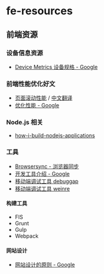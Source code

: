 # fe-resources
## 前端资源

### 设备信息资源
 - [Device Metrics 设备规格 - Google](http://www.google.com/design/tool/devices/)

### 前端性能优化好文
- [页面滚动性能](http://www.html5rocks.com/zh/tutorials/speed/scrolling/) / [中文翻译](http://web.jobbole.com/82195/)
- [优化性能 - Google](https://developers.google.com/web/fundamentals/performance/)

### Node.js 相关
- [how-i-build-nodejs-applications](http://blog.ragingflame.co.za/2015/4/1/how-i-build-nodejs-applications)

### 工具
- [Browsersync - 浏览器同步](http://www.browsersync.io/)
- [开发工具介绍 - Google](https://developers.google.com/web/fundamentals/tools/)
- [移动端调试工具 debuggap](http://www.debuggap.com/)
- [移动端调试工具 weinre](http://people.apache.org/~pmuellr/weinre/docs/latest/)

#### 构建工具
- FIS
- Grunt
- Gulp
- Webpack

#### 网站设计
- [网站设计的原则 - Google](https://developers.google.com/web/fundamentals/principles/)
